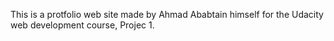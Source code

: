 This is a protfolio web site made by Ahmad Ababtain himself for the Udacity web development course, Projec 1.